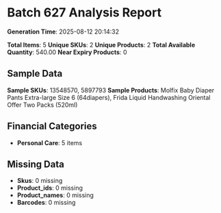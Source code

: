 # Batch 627 Analysis Report

**Generation Time**: 2025-08-12 20:14:32

**Total Items**: 5
**Unique SKUs**: 2
**Unique Products**: 2
**Total Available Quantity**: 540.00
**Near Expiry Products**: 0

## Sample Data
**Sample SKUs**: 13548570, 5897793
**Sample Products**: Molfix Baby Diaper Pants Extra-large Size 6 (64diapers), Frida Liquid Handwashing Oriental Offer Two Packs (520ml)

## Financial Categories
- **Personal Care**: 5 items

## Missing Data
- **Skus**: 0 missing
- **Product_ids**: 0 missing
- **Product_names**: 0 missing
- **Barcodes**: 0 missing
